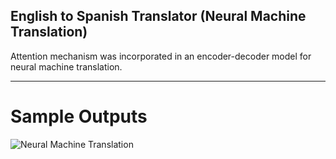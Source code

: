 ## English to Spanish Translator (Neural Machine Translation)

Attention mechanism was incorporated in an encoder-decoder model for neural machine translation.

---
# Sample Outputs
![Neural Machine Translation](https://github.com/GargPriyanshu1112/English-to-Spanish-Translator/assets/92866633/f5b11c53-94fb-4f4b-92cd-a49639b5ad7f)
